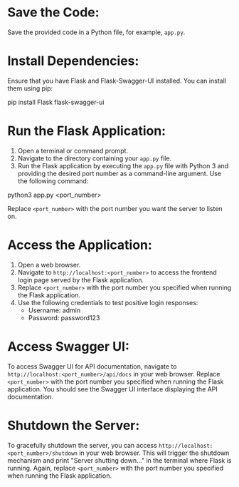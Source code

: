 # Save the Code:

Save the provided code in a Python file, for example, `app.py`.

# Install Dependencies:

Ensure that you have Flask and Flask-Swagger-UI installed. You can install them using pip:

pip install Flask flask-swagger-ui


# Run the Flask Application:

1. Open a terminal or command prompt.
2. Navigate to the directory containing your `app.py` file.
3. Run the Flask application by executing the `app.py` file with Python 3 and providing the desired port number as a command-line argument. Use the following command:

python3 app.py <port_number>


Replace `<port_number>` with the port number you want the server to listen on.

# Access the Application:

1. Open a web browser.
2. Navigate to `http://localhost:<port_number>` to access the frontend login page served by the Flask application.
3. Replace `<port_number>` with the port number you specified when running the Flask application.
4. Use the following credentials to test positive login responses:
   - Username: admin
   - Password: password123

# Access Swagger UI:

To access Swagger UI for API documentation, navigate to `http://localhost:<port_number>/api/docs` in your web browser.
Replace `<port_number>` with the port number you specified when running the Flask application.
You should see the Swagger UI interface displaying the API documentation.

# Shutdown the Server:

To gracefully shutdown the server, you can access `http://localhost:<port_number>/shutdown` in your web browser. This will trigger the shutdown mechanism and print "Server shutting down..." in the terminal where Flask is running.
Again, replace `<port_number>` with the port number you specified when running the Flask application.
